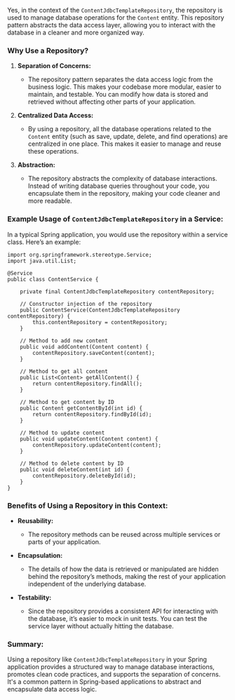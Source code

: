
Yes, in the context of the `ContentJdbcTemplateRepository`, the repository is used to manage database operations for the `Content` entity. This repository pattern abstracts the data access layer, allowing you to interact with the database in a cleaner and more organized way.

### Why Use a Repository?

1. **Separation of Concerns:**
    
    - The repository pattern separates the data access logic from the business logic. This makes your codebase more modular, easier to maintain, and testable. You can modify how data is stored and retrieved without affecting other parts of your application.
2. **Centralized Data Access:**
    
    - By using a repository, all the database operations related to the `Content` entity (such as save, update, delete, and find operations) are centralized in one place. This makes it easier to manage and reuse these operations.
3. **Abstraction:**
    
    - The repository abstracts the complexity of database interactions. Instead of writing database queries throughout your code, you encapsulate them in the repository, making your code cleaner and more readable.

### Example Usage of `ContentJdbcTemplateRepository` in a Service:

In a typical Spring application, you would use the repository within a service class. Here’s an example:

```
import org.springframework.stereotype.Service;
import java.util.List;

@Service
public class ContentService {

    private final ContentJdbcTemplateRepository contentRepository;

    // Constructor injection of the repository
    public ContentService(ContentJdbcTemplateRepository contentRepository) {
        this.contentRepository = contentRepository;
    }

    // Method to add new content
    public void addContent(Content content) {
        contentRepository.saveContent(content);
    }

    // Method to get all content
    public List<Content> getAllContent() {
        return contentRepository.findAll();
    }

    // Method to get content by ID
    public Content getContentById(int id) {
        return contentRepository.findById(id);
    }

    // Method to update content
    public void updateContent(Content content) {
        contentRepository.updateContent(content);
    }

    // Method to delete content by ID
    public void deleteContent(int id) {
        contentRepository.deleteById(id);
    }
}

```

### Benefits of Using a Repository in this Context:

- **Reusability:**
    
    - The repository methods can be reused across multiple services or parts of your application.
- **Encapsulation:**
    
    - The details of how the data is retrieved or manipulated are hidden behind the repository’s methods, making the rest of your application independent of the underlying database.
- **Testability:**
    
    - Since the repository provides a consistent API for interacting with the database, it’s easier to mock in unit tests. You can test the service layer without actually hitting the database.

### Summary:

Using a repository like `ContentJdbcTemplateRepository` in your Spring application provides a structured way to manage database interactions, promotes clean code practices, and supports the separation of concerns. It's a common pattern in Spring-based applications to abstract and encapsulate data access logic.